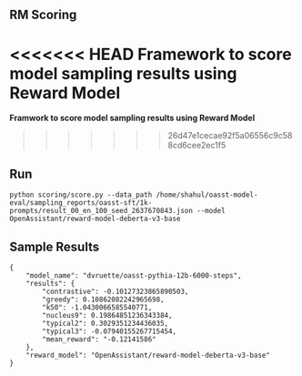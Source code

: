 ## RM Scoring

<<<<<<< HEAD
**Framework to score model sampling results using Reward Model**
=======
**Framwork to score model sampling results using Reward Model**
>>>>>>> 26d47e1cecae92f5a06556c9c588cd6cee2ec1f5

## Run

```
python scoring/score.py --data_path /home/shahul/oasst-model-eval/sampling_reports/oasst-sft/1k-prompts/result_00_en_100_seed_2637670843.json --model OpenAssistant/reward-model-deberta-v3-base

```

## Sample Results
```
{
    "model_name": "dvruette/oasst-pythia-12b-6000-steps",
    "results": {
        "contrastive": -0.10127323865890503,
        "greedy": 0.10862082242965698,
        "k50": -1.0430066585540771,
        "nucleus9": 0.19864851236343384,
        "typical2": 0.3029351234436035,
        "typical3": -0.07940155267715454,
        "mean_reward": "-0.12141586"
    },
    "reward_model": "OpenAssistant/reward-model-deberta-v3-base"
}
```
